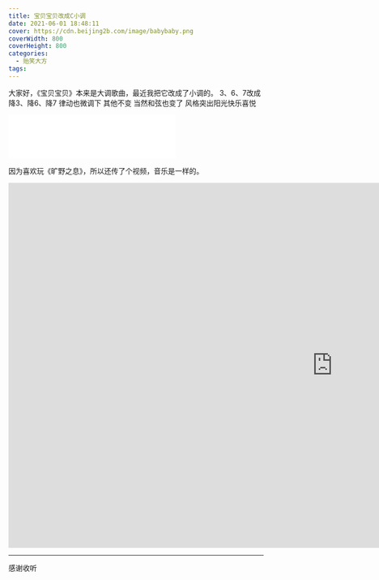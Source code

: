 ```yaml
---
title: 宝贝宝贝改成C小调
date: 2021-06-01 18:48:11
cover: https://cdn.beijing2b.com/image/babybaby.png
coverWidth: 800
coverHeight: 800
categories:
  - 贻笑大方
tags:
---
```



大家好，《宝贝宝贝》本来是大调歌曲，最近我把它改成了小调的。
3、6、7改成
降3、降6、降7
律动也微调下
其他不变
当然和弦也变了
风格突出阳光快乐喜悦

<iframe frameborder="no" border="0" marginwidth="0" marginheight="0" width=330 height=86 src="//music.163.com/outchain/player?type=2&id=1849021311&auto=1&height=66"></iframe>

因为喜欢玩《旷野之息》，所以还传了个视频，音乐是一样的。
<iframe id="spkj" src="https://www.acfun.cn/player/ac29387874" width=1280 height=720 frameborder="no" scrolling="no" allowfullscreen="allowfullscreen"> </iframe>




---

感谢收听